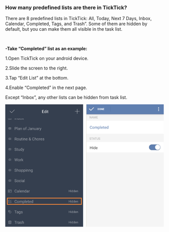 ### How many predefined lists are there in TickTick?
There are 8 predefined lists in TickTick: All, Today, Next 7 Days, Inbox, Calendar, Completed, Tags, and Trash”. Some of them are hidden by default, but you can make them all visible in the task list.

<br />

**-Take “Completed” list as an example:**

1.Open TickTick on your android device.

2.Slide the screen to the right.

3.Tap “Edit List” at the bottom.

4.Enable “Completed” in the next page.

Except “Inbox”, any other lists can be hidden from task list.

![](../images/image2.2.11W3.png)

